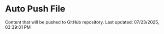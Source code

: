 # Auto Push File

Content that will be pushed to GitHub repository.
Last updated: 07/23/2025, 03:39:01 PM